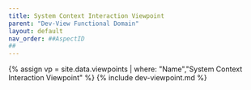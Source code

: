 ```yaml
---
title: System Context Interaction Viewpoint
parent: "Dev-View Functional Domain"
layout: default
nav_order: ##AspectID
##
---
```

{% assign vp = site.data.viewpoints | where: "Name","System Context Interaction Viewpoint" %}
{% include dev-viewpoint.md %}